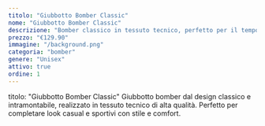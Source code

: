 ```yaml
---
titolo: "Giubbotto Bomber Classic"
nome: "Giubbotto Bomber Classic"
descrizione: "Bomber classico in tessuto tecnico, perfetto per il tempo libero"
prezzo: "€129.90"
immagine: "/background.png"
categoria: "bomber"
genere: "Unisex"
attivo: true
ordine: 1
---
```


titolo: "Giubbotto Bomber Classic"
Giubbotto bomber dal design classico e intramontabile, realizzato in tessuto tecnico di alta qualità. Perfetto per completare look casual e sportivi con stile e comfort.


